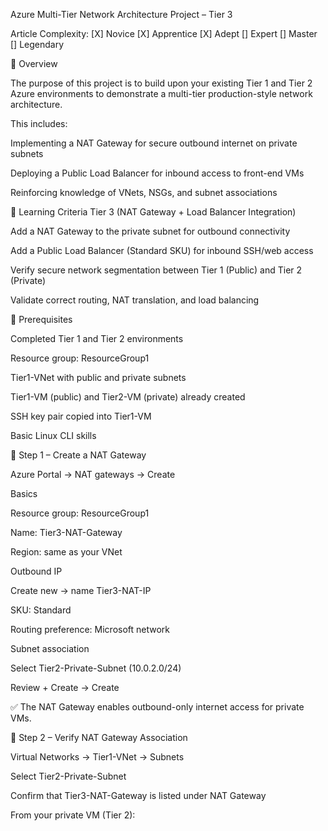 Azure Multi-Tier Network Architecture Project – Tier 3

Article Complexity: [X] Novice [X] Apprentice [X] Adept [] Expert [] Master [] Legendary

🧭 Overview

The purpose of this project is to build upon your existing Tier 1 and Tier 2 Azure environments to demonstrate a multi-tier production-style network architecture.

This includes:

Implementing a NAT Gateway for secure outbound internet on private subnets

Deploying a Public Load Balancer for inbound access to front-end VMs

Reinforcing knowledge of VNets, NSGs, and subnet associations

🎯 Learning Criteria
Tier 3 (NAT Gateway + Load Balancer Integration)

Add a NAT Gateway to the private subnet for outbound connectivity

Add a Public Load Balancer (Standard SKU) for inbound SSH/web access

Verify secure network segmentation between Tier 1 (Public) and Tier 2 (Private)

Validate correct routing, NAT translation, and load balancing

🧩 Prerequisites

Completed Tier 1 and Tier 2 environments

Resource group: ResourceGroup1

Tier1-VNet with public and private subnets

Tier1-VM (public) and Tier2-VM (private) already created

SSH key pair copied into Tier1-VM

Basic Linux CLI skills

🧱 Step 1 – Create a NAT Gateway

Azure Portal → NAT gateways → Create

Basics

Resource group: ResourceGroup1

Name: Tier3-NAT-Gateway

Region: same as your VNet

Outbound IP

Create new → name Tier3-NAT-IP

SKU: Standard

Routing preference: Microsoft network

Subnet association

Select Tier2-Private-Subnet (10.0.2.0/24)

Review + Create → Create

✅ The NAT Gateway enables outbound-only internet access for private VMs.

🔎 Step 2 – Verify NAT Gateway Association

Virtual Networks → Tier1-VNet → Subnets

Select Tier2-Private-Subnet

Confirm that Tier3-NAT-Gateway is listed under NAT Gateway

From your private VM (Tier 2):
